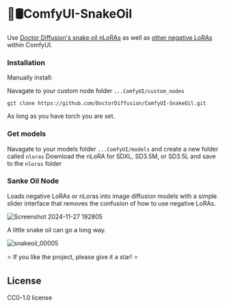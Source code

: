 # 🐍🛢️ComfyUI-SnakeOil
Use [Doctor Diffusion's snake oil nLoRAs](https://civitai.com/models/987843) as well as [other negative LoRAs](https://civitai.com/models/186617/doctor-diffusions-negative-xl-lora) within ComfyUI.

### Installation
Manually install:

Navagate to your custom node folder `...ComfyUI/custom_nodes`
```
git clone https://github.com/DoctorDiffusion/ComfyUI-SnakeOil.git
```
As long as you have torch you are set.
### Get models
Navagate to your models folder `...ComfyUI/models` and create a new folder called `nloras`
Download the nLoRA for SDXL, SD3.5M, or SD3.5L and save to the `nloras` folder

### Sanke Oil Node
Loads negative LoRAs or nLoras into image diffusion models with a simple slider interface that removes the confusion of how to use negative LoRAs.

![Screenshot 2024-11-27 192805](https://github.com/user-attachments/assets/8ca2309e-0b2f-4bce-925f-d7b80c5b986a)

A little snake oil can go a long way.

![snakeoil_00005](https://github.com/user-attachments/assets/3f0ab186-4477-4589-8cf1-8c86b8af29d0)

⭐ If you like the project, please give it a star! ⭐

## License
CC0-1.0 license

